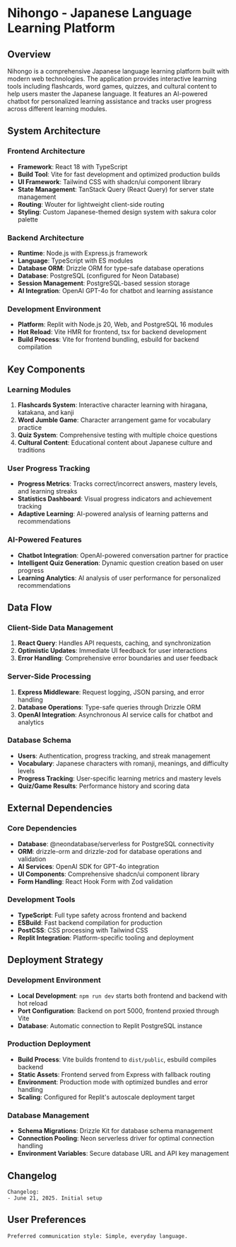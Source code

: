 # Nihongo - Japanese Language Learning Platform

## Overview

Nihongo is a comprehensive Japanese language learning platform built with modern web technologies. The application provides interactive learning tools including flashcards, word games, quizzes, and cultural content to help users master the Japanese language. It features an AI-powered chatbot for personalized learning assistance and tracks user progress across different learning modules.

## System Architecture

### Frontend Architecture
- **Framework**: React 18 with TypeScript
- **Build Tool**: Vite for fast development and optimized production builds
- **UI Framework**: Tailwind CSS with shadcn/ui component library
- **State Management**: TanStack Query (React Query) for server state management
- **Routing**: Wouter for lightweight client-side routing
- **Styling**: Custom Japanese-themed design system with sakura color palette

### Backend Architecture
- **Runtime**: Node.js with Express.js framework
- **Language**: TypeScript with ES modules
- **Database ORM**: Drizzle ORM for type-safe database operations
- **Database**: PostgreSQL (configured for Neon Database)
- **Session Management**: PostgreSQL-based session storage
- **AI Integration**: OpenAI GPT-4o for chatbot and learning assistance

### Development Environment
- **Platform**: Replit with Node.js 20, Web, and PostgreSQL 16 modules
- **Hot Reload**: Vite HMR for frontend, tsx for backend development
- **Build Process**: Vite for frontend bundling, esbuild for backend compilation

## Key Components

### Learning Modules
1. **Flashcards System**: Interactive character learning with hiragana, katakana, and kanji
2. **Word Jumble Game**: Character arrangement game for vocabulary practice
3. **Quiz System**: Comprehensive testing with multiple choice questions
4. **Cultural Content**: Educational content about Japanese culture and traditions

### User Progress Tracking
- **Progress Metrics**: Tracks correct/incorrect answers, mastery levels, and learning streaks
- **Statistics Dashboard**: Visual progress indicators and achievement tracking
- **Adaptive Learning**: AI-powered analysis of learning patterns and recommendations

### AI-Powered Features
- **Chatbot Integration**: OpenAI-powered conversation partner for practice
- **Intelligent Quiz Generation**: Dynamic question creation based on user progress
- **Learning Analytics**: AI analysis of user performance for personalized recommendations

## Data Flow

### Client-Side Data Management
1. **React Query**: Handles API requests, caching, and synchronization
2. **Optimistic Updates**: Immediate UI feedback for user interactions
3. **Error Handling**: Comprehensive error boundaries and user feedback

### Server-Side Processing
1. **Express Middleware**: Request logging, JSON parsing, and error handling
2. **Database Operations**: Type-safe queries through Drizzle ORM
3. **OpenAI Integration**: Asynchronous AI service calls for chatbot and analytics

### Database Schema
- **Users**: Authentication, progress tracking, and streak management
- **Vocabulary**: Japanese characters with romanji, meanings, and difficulty levels
- **Progress Tracking**: User-specific learning metrics and mastery levels
- **Quiz/Game Results**: Performance history and scoring data

## External Dependencies

### Core Dependencies
- **Database**: @neondatabase/serverless for PostgreSQL connectivity
- **ORM**: drizzle-orm and drizzle-zod for database operations and validation
- **AI Services**: OpenAI SDK for GPT-4o integration
- **UI Components**: Comprehensive shadcn/ui component library
- **Form Handling**: React Hook Form with Zod validation

### Development Tools
- **TypeScript**: Full type safety across frontend and backend
- **ESBuild**: Fast backend compilation for production
- **PostCSS**: CSS processing with Tailwind CSS
- **Replit Integration**: Platform-specific tooling and deployment

## Deployment Strategy

### Development Environment
- **Local Development**: `npm run dev` starts both frontend and backend with hot reload
- **Port Configuration**: Backend on port 5000, frontend proxied through Vite
- **Database**: Automatic connection to Replit PostgreSQL instance

### Production Deployment
- **Build Process**: Vite builds frontend to `dist/public`, esbuild compiles backend
- **Static Assets**: Frontend served from Express with fallback routing
- **Environment**: Production mode with optimized bundles and error handling
- **Scaling**: Configured for Replit's autoscale deployment target

### Database Management
- **Schema Migrations**: Drizzle Kit for database schema management
- **Connection Pooling**: Neon serverless driver for optimal connection handling
- **Environment Variables**: Secure database URL and API key management

## Changelog

```
Changelog:
- June 21, 2025. Initial setup
```

## User Preferences

```
Preferred communication style: Simple, everyday language.
```
